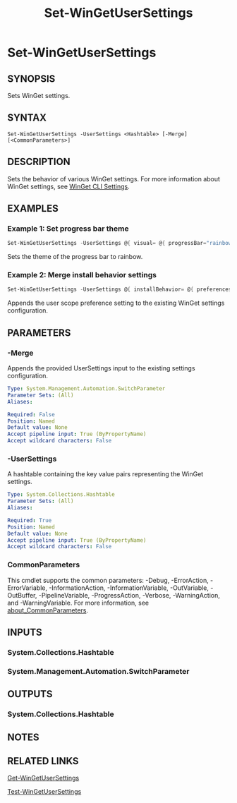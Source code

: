 ﻿---
external help file: Microsoft.WinGet.Client.Cmdlets.dll-Help.xml
Module Name: Microsoft.WinGet.Client
ms.date: 08/01/2024
online version:
schema: 2.0.0
title: Set-WinGetUserSettings
---

# Set-WinGetUserSettings

## SYNOPSIS
Sets WinGet settings.

## SYNTAX

```
Set-WinGetUserSettings -UserSettings <Hashtable> [-Merge] [<CommonParameters>]
```

## DESCRIPTION

Sets the behavior of various WinGet settings. For more information about WinGet settings, see
[WinGet CLI Settings](https://aka.ms/winget-settings).

## EXAMPLES

### Example 1: Set progress bar theme

```powershell
Set-WinGetUserSettings -UserSettings @{ visual= @{ progressBar="rainbow"} }
```

Sets the theme of the progress bar to rainbow.

### Example 2: Merge install behavior settings

```powershell
Set-WinGetUserSettings -UserSettings @{ installBehavior= @{ preferences= @{ scope = "user"}} } -Merge
```

Appends the user scope preference setting to the existing WinGet settings configuration.

## PARAMETERS

### -Merge

Appends the provided UserSettings input to the existing settings configuration.

```yaml
Type: System.Management.Automation.SwitchParameter
Parameter Sets: (All)
Aliases:

Required: False
Position: Named
Default value: None
Accept pipeline input: True (ByPropertyName)
Accept wildcard characters: False
```

### -UserSettings

A hashtable containing the key value pairs representing the WinGet settings.

```yaml
Type: System.Collections.Hashtable
Parameter Sets: (All)
Aliases:

Required: True
Position: Named
Default value: None
Accept pipeline input: True (ByPropertyName)
Accept wildcard characters: False
```

### CommonParameters

This cmdlet supports the common parameters: -Debug, -ErrorAction, -ErrorVariable,
-InformationAction, -InformationVariable, -OutVariable, -OutBuffer, -PipelineVariable,
-ProgressAction, -Verbose, -WarningAction, and -WarningVariable. For more information, see
[about_CommonParameters](http://go.microsoft.com/fwlink/?LinkID=113216).

## INPUTS

### System.Collections.Hashtable

### System.Management.Automation.SwitchParameter

## OUTPUTS

### System.Collections.Hashtable

## NOTES

## RELATED LINKS

[Get-WinGetUserSettings](Get-WinGetUserSettings.md)

[Test-WinGetUserSettings](Test-WinGetUserSettings.md)
